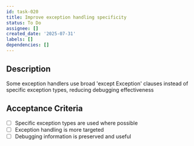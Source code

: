 ```yaml
---
id: task-020
title: Improve exception handling specificity
status: To Do
assignee: []
created_date: '2025-07-31'
labels: []
dependencies: []
---
```


## Description

Some exception handlers use broad 'except Exception' clauses instead of specific exception types, reducing debugging effectiveness

## Acceptance Criteria

- [ ] Specific exception types are used where possible
- [ ] Exception handling is more targeted
- [ ] Debugging information is preserved and useful
